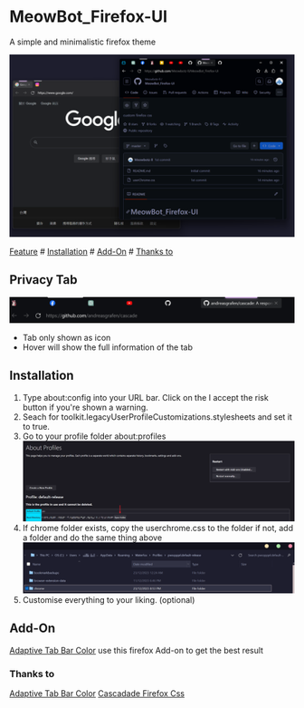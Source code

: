 # MeowBot_Firefox-UI

A simple and minimalistic firefox theme

![1703337559806](image/README/1703337559806.png)

[Feature](#privacy-tab) # [Installation](#installation) # [Add-On](#add-on) # [Thanks to](#thanks-to)

## Privacy Tab

![gif](image/README/Animation.webp)

- Tab only shown as icon
- Hover will show the full information of the tab


## Installation

1. Type about:config into your URL bar. Click on the I accept the risk button if you're shown a warning.
2. Seach for toolkit.legacyUserProfileCustomizations.stylesheets and set it to true.
3. Go to your profile folder about:profiles
   ![1703339401856](image/README/1703339401856.png)
4. If chrome folder exists, copy the userchrome.css to the folder
   if not, add a folder and do the same thing above
   ![1703339502813](image/README/1703339502813.png)
5. Customise everything to your liking. (optional)

## Add-On

[Adaptive Tab Bar Color](https://addons.mozilla.org/en-US/firefox/addon/adaptive-tab-bar-colour/) use this firefox Add-on to get the best result
### Thanks to
[Adaptive Tab Bar Color](https://addons.mozilla.org/en-US/firefox/addon/adaptive-tab-bar-colour/)
[Cascadade Firefox Css](https://github.com/andreasgrafen/cascade)
